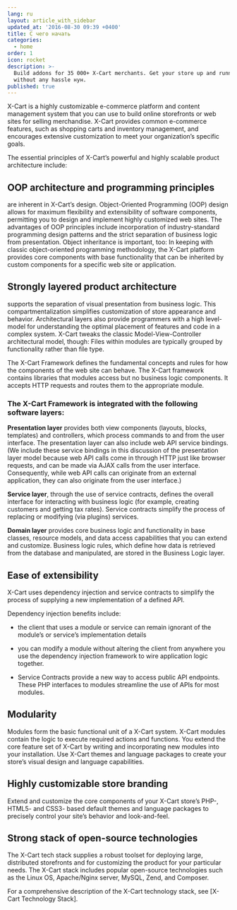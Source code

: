 ```yaml
---
lang: ru
layout: article_with_sidebar
updated_at: '2016-08-30 09:39 +0400'
title: С чего начать
categories:
  - home
order: 1
icon: rocket
description: >-
  Build addons for 35 000+ X-Cart merchants. Get your store up and running fast
  without any hassle нун.
published: true
---
```

X-Cart is a highly customizable e-commerce platform and content management system that you can use to build online storefronts or web sites for selling merchandise. X-Cart provides common e-commerce features, such as shopping carts and inventory management, and encourages extensive customization to meet your organization’s specific goals.    

The essential principles of X-Cart’s powerful and highly scalable product architecture include: 

## OOP architecture and programming principles

are inherent in X-Cart’s design. Object-Oriented Programming (OOP) design allows for maximum flexibility and extensibility of software components, permitting you to design and implement highly customized web sites. The advantages of OOP principles include incorporation of industry-standard programming design patterns and the strict separation of business logic from presentation. Object inheritance is important, too: In keeping with classic object-oriented programming methodology, the X-Cart platform provides core components with base functionality that can be inherited by custom components for a specific web site or application.

## Strongly layered product architecture

supports the separation of visual presentation from business logic. This compartmentalization simplifies customization of store appearance and behavior. Architectural layers also provide programmers with a high level-model for understanding the optimal placement of features and code in a complex system. X-Cart tweaks the classic Model-View-Controller architectural model, though: Files within modules are typically grouped by functionality rather than file type.

The X-Cart Framework defines the fundamental concepts and rules for how the components of the web site can behave. The X-Cart framework contains libraries that modules access but no business logic components. It accepts HTTP requests and routes them to the appropriate module.

### The X-Cart Framework is integrated with the following software layers:

**Presentation layer** provides both view components (layouts, blocks, templates) and controllers, which process commands to and from the user interface. The presentation layer can also include web API service bindings. (We include these service bindings in this discussion of the presentation layer model because web API calls come in through HTTP just like browser requests, and can be made via AJAX calls from the user interface. Consequently, while web API calls can originate from an external application, they can also originate from the user interface.)

**Service layer**, through the use of service contracts, defines the overall interface for interacting with business logic (for example, creating customers and getting tax rates). Service contracts simplify the process of replacing or modifying (via plugins) services.

**Domain layer** provides core business logic and functionality in base classes, resource models, and data access capabilities that you can extend and customize. Business logic rules, which define how data is retrieved from the database and manipulated, are stored in the Business Logic layer.

## Ease of extensibility

X-Cart uses dependency injection and service contracts to simplify the process of supplying a new implementation of a defined API.

Dependency injection benefits include:

- the client that uses a module or service can remain ignorant of the module’s or service’s implementation details

- you can modify a module without altering the client from anywhere you use the dependency injection framework to wire application logic together.

- Service Contracts provide a new way to access public API endpoints. These PHP interfaces to modules streamline the use of APIs for most modules.

## Modularity

Modules form the basic functional unit of a X-Cart system. X-Cart modules contain the logic to execute required actions and functions. You extend the core feature set of X-Cart by writing and incorporating new modules into your installation. Use X-Cart themes and language packages to create your store’s visual design and language capabilities.

## Highly customizable store branding

Extend and customize the core components of your X-Cart store’s PHP-, HTML5- and CSS3- based default themes and language packages to precisely control your site’s behavior and look-and-feel.

## Strong stack of open-source technologies

The X-Cart tech stack supplies a robust toolset for deploying large, distributed storefronts and for customizing the product for your particular needs. The X-Cart stack includes popular open-source technologies such as the Linux OS, Apache/Nginx server, MySQL, Zend, and Composer.

For a comprehensive description of the X-Cart technology stack, see [X-Cart Technology Stack].

